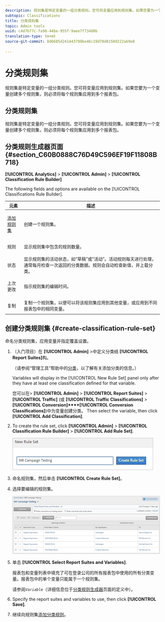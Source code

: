 ```yaml
---
description: 规则集是特定变量的一组分类规则。您可将变量应用到规则集。如果您要为一个变量创建多个规则集，则必须将每个规则集应用到多个报表包。
subtopic: Classifications
title: 分类规则集
topic: Admin tools
uuid: c4d7b77c-fa98-44be-955f-9aee7f73480b
translation-type: tm+mt
source-git-commit: 8d6685d241443798be46c19d70d8150d222ab9e8

---
```



# 分类规则集

规则集是特定变量的一组分类规则。您可将变量应用到规则集。如果您要为一个变量创建多个规则集，则必须将每个规则集应用到多个报表包。

## 分类规则集

规则集是特定变量的一组分类规则。您可将变量应用到规则集。如果您要为一个变量创建多个规则集，则必须将每个规则集应用到多个报表包。

## 分类规则生成器页面 {#section_C60B0888C76D49C596EF19F11808B718}

**[!UICONTROL Analytics]** > **[!UICONTROL Admin]** > **[!UICONTROL Classification Rule Builder]**

The following fields and options are available on the [!UICONTROL Classifications Rule Builder].

<table id="table_A5D92409969747E39E041216A5AA32CD"> 
 <thead> 
  <tr> 
   <th colname="col1" class="entry"> 元素 </th> 
   <th colname="col2" class="entry"> 描述 </th> 
  </tr> 
 </thead>
 <tbody> 
  <tr> 
   <td colname="col1"> <p><a href="/help/components/c-classifications2/crb/classification-rule-set.md"  > 添加规则集</a> </p> </td> 
   <td colname="col2"> <p>创建一个规则集。 </p> </td> 
  </tr> 
  <tr> 
   <td colname="col1"> <p>规则 </p> </td> 
   <td colname="col2"> 显示规则集中包含的规则数量。 </td> 
  </tr> 
  <tr> 
   <td colname="col1"> <p>状态 </p> </td> 
   <td colname="col2"> 显示规则集的活动状态，如“草稿”或“活动”。活动规则每天进行处理，通常每月检查一次返回的分类数据。规则会自动检查新值，并上载分类。 </td> 
  </tr> 
  <tr> 
   <td colname="col1"> <p>上次更改 </p> </td> 
   <td colname="col2"> 指示规则集的编辑时间。 </td> 
  </tr> 
  <tr> 
   <td colname="col1"> <p>复制 </p> </td> 
   <td colname="col2"> 复制一个规则集，以便可以将该规则集应用到其他变量，或应用到不同报表包中的相同变量。 </td> 
  </tr> 
 </tbody> 
</table>

## 创建分类规则集 {#create-classification-rule-set}

命名分类规则集，应用变量并指定覆盖设置。

1. （入门项目）在 **[!UICONTROL Admin]** >中定义分类结 **[!UICONTROL Report Suites]**&#x200B;构。

   （请参阅“管理工具”帮助中的[分类](https://docs.adobe.com/content/help/en/analytics/components/classifications/c-classifications.html)，以了解有关添加分类的信息。）

   Variables will display in the [!UICONTROL New Rule Set] panel only after they have at least one classification defined for that variable.

   您可以在> **[!UICONTROL Admin]** > **[!UICONTROL Report Suites]** > **[!UICONTROL Traffic]** (或 **[!UICONTROL Traffic Classifications]** > **[!UICONTROL Conversion]****[!UICONTROL Conversion Classifications]**)中为变量创建分类。 Then select the variable, then click **[!UICONTROL Add Classification]**.

1. To create the rule set, click **[!UICONTROL Admin]** > **[!UICONTROL Classification Rule Builder]** > **[!UICONTROL Add Rule Set]**.

   ![](assets/new_rule_set.png)

1. 命名规则集，然后单击 **[!UICONTROL Create Rule Set]**。
1. 选择要编辑的规则集。

   ![](assets/classification_rules_page.png)

1. 单击 **[!UICONTROL Select Report Suites and Variables]**.

   报表包和变量列表中填充了可在登录公司的所有报表包中使用的所有分类变量。报表包中的单个变量只能属于一个规则集。

   请参阅&#x200B;*`Variable`*（详细信息位于[分类规则生成器](/help/components/c-classifications2/crb/classification-rule-definitions.md)页面的定义中）。
1. Specify the report suites and variables to use, then click **[!UICONTROL Save]**.
1. 继续向规则集[添加分类规则](/help/components/c-classifications2/crb/classification-rule-set.md)。
